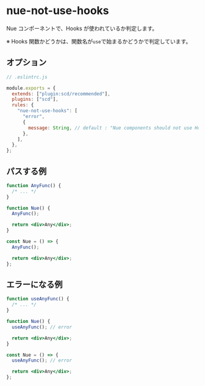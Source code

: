 # nue-not-use-hooks

Nue コンポーネントで、Hooks が使われているか判定します。

※ Hooks 関数かどうかは、関数名が`use`で始まるかどうかで判定しています。

## オプション

```js
// .eslintrc.js

module.exports = {
  extends: ["plugin:scd/recommended"],
  plugins: ["scd"],
  rules: {
    "nue-not-use-hooks": [
      "error",
      {
        message: String, // default : "Nue components should not use Hooks"
      },
    ],
  },
};
```

## パスする例

```jsx
function AnyFunc() {
  /* ... */
}

function Nue() {
  AnyFunc();

  return <div>Any</div>;
}

const Nue = () => {
  AnyFunc();

  return <div>Any</div>;
};
```

## エラーになる例

```jsx
function useAnyFunc() {
  /* ... */
}

function Nue() {
  useAnyFunc(); // error

  return <div>Any</div>;
}

const Nue = () => {
  useAnyFunc(); // error

  return <div>Any</div>;
};
```
